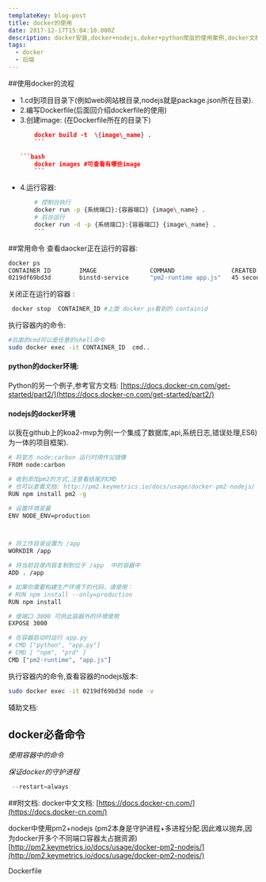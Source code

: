 ```yaml
---
templateKey: blog-post
title: docker的使用
date: 2017-12-17T15:04:10.000Z
description: docker安装,docker+nodejs,doker+python爬虫的使用案例,docker文档资源等
tags:
  - docker
  - 后端
---
```



##使用docker的流程
+ 1.cd到项目目录下(例如web网站根目录,nodejs就是package.json所在目录).
+ 2.编写Dockerfile(后面回介绍dockerfile的使用)
+ 3.创建image: (在Dockerfile所在的目录下)	
	```json
		docker build -t  \{image\_name} .  
		```

	```bash
		docker images #可查看有哪些image
		```
+ 4.运行容器:
	```bash
		# 控制台执行
		docker run -p {系统端口}:{容器端口} {image\_name} . 
		# 后台运行
		docker run -d -p {系统端口}:{容器端口} {image\_name} . 
		```

##常用命令
查看daocker正在运行的容器: 
```bash
docker ps  
CONTAINER ID        IMAGE               COMMAND                CREATED             STATUS              PORTS                  NAMES
0219df69bd3d        binstd-service      "pm2-runtime app.js"   45 seconds ago      Up 44 seconds       0.0.0.0:80->3000/tcp   competent_raman
```
关闭正在运行的容器 :
```bash
 docker stop  CONTAINER_ID #上面 docker ps看到的 containid
```
执行容器内的命令:
```bash
#后面的cmd可以是任意的shell命令
sudo docker exec -it CONTAINER_ID  cmd.. 

```

#### python的docker环境:
Python的另一个例子,参考官方文档:
[https://docs.docker-cn.com/get-started/part2/](https://docs.docker-cn.com/get-started/part2/)

#### nodejs的docker环境
以我在github上的koa2-mvp为例(一个集成了数据库,api,系统日志,错误处理,ES6)为一体的项目框架).
```bash
# 将官方 node:carbon 运行时用作父镜像
FROM node:carbon

# 收到添加pm2的方式,注意看结尾的CMD
# 也可以查看文档: http://pm2.keymetrics.io/docs/usage/docker-pm2-nodejs/
RUN npm install pm2 -g

# 设置环境变量
ENV NODE_ENV=production



# 将工作目录设置为 /app
WORKDIR /app

# 将当前目录内容复制到位于 /app  中的容器中
ADD . /app

# 如果你需要构建生产环境下的代码，请使用：
# RUN npm install --only=production
RUN npm install

# 使端口 3000 可供此容器外的环境使用
EXPOSE 3000

# 在容器启动时运行 app.py
# CMD ["python", "app.py"]
# CMD [ "npm", "prd" ]
CMD ["pm2-runtime", "app.js"]


```

执行容器内的命令,查看容器的nodejs版本:
```bash
sudo docker exec -it 0219df69bd3d node -v 
```


辅助文档:


## docker必备命令
*使用容器中的命令*



*保证docker的守护进程*
```js
 --restart=always
```



##附文档:
docker中文文档:
[https://docs.docker-cn.com/](https://docs.docker-cn.com/)

docker中使用pm2+nodejs (pm2本身是守护进程+多进程分配.因此难以抛弃,因为docker开多个不同端口容器太占据资源)
[http://pm2.keymetrics.io/docs/usage/docker-pm2-nodejs/](http://pm2.keymetrics.io/docs/usage/docker-pm2-nodejs/)

Dockerfile



